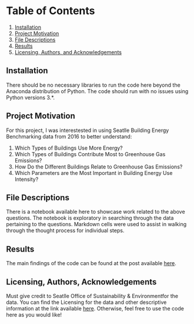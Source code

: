 # Table of Contents
1. [Installation](#installation)
2. [Project Motivation](#motivation)
3. [File Descriptions](#files)
4. [Results](#results)
5. [Licensing, Authors, and Acknowledgements](#licensing)

## Installation <a name="installation"></a>

There should be no necessary libraries to run the code here beyond the Anaconda distribution of Python.  The code should run with no issues using Python versions 3.*.

## Project Motivation<a name="motivation"></a>

For this project, I was interestested in using Seatlle Building Energy Benchmarking data from 2016 to better understand:

1. Which Types of Buildings Use More Energy?
2. Which Types of Buildings Contribute Most to Greenhouse Gas Emissions?
3. How Do the Different Buildings Relate to Greenhouse Gas Emissions?
4. Which Parameters are the Most Important in Building Energy Use Intensity?


## File Descriptions <a name="files"></a>

There is a notebook available here to showcase work related to the above questions.  The notebook is exploratory in searching through the data pertaining to the questions. Markdown cells were used to assist in walking through the thought process for individual steps.  

## Results<a name="results"></a>

The main findings of the code can be found at the post available [here](https://mona-hatamiai.medium.com/how-does-your-building-energy-use-compare-with-other-buildings-1049f9ee5ec2).

## Licensing, Authors, Acknowledgements<a name="licensing"></a>

Must give credit to Seatlle Office of Sustainability & Environmentfor the data.  You can find the Licensing for the data and other descriptive information at the link available [here](https://data.seattle.gov/dataset/2016-Building-Energy-Benchmarking/2bpz-gwpy/data).  Otherwise, feel free to use the code here as you would like! 
